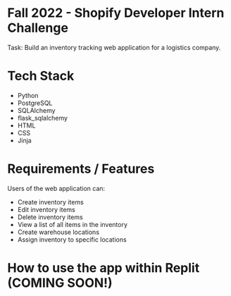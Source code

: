 # Fall 2022 - Shopify Developer Intern Challenge
Task: Build an inventory tracking web application for a logistics company.

# Tech Stack
- Python
- PostgreSQL
- SQLAlchemy
- flask_sqlalchemy
- HTML
- CSS
- Jinja

# Requirements / Features

Users of the web application can:
- Create inventory items
- Edit inventory items
- Delete inventory items
- View a list of all items in the inventory
- Create warehouse locations
- Assign inventory to specific locations

# How to use the app within Replit (COMING SOON!)
